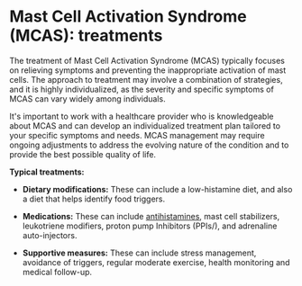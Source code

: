 # Mast Cell Activation Syndrome (MCAS): treatments

The treatment of Mast Cell Activation Syndrome (MCAS) typically focuses on relieving symptoms and preventing the inappropriate activation of mast cells. The approach to treatment may involve a combination of strategies, and it is highly individualized, as the severity and specific symptoms of MCAS can vary widely among individuals.

It's important to work with a healthcare provider who is knowledgeable about MCAS and can develop an individualized treatment plan tailored to your specific symptoms and needs. MCAS management may require ongoing adjustments to address the evolving nature of the condition and to provide the best possible quality of life.

**Typical treatments:**

* **Dietary modifications:** These can include a low-histamine diet, and also a diet that helps identify food triggers.

* **Medications:** These can include [antihistamines](../antihistamines/), mast cell stabilizers, leukotriene modifiers, proton pump Inhibitors (PPIs/), and adrenaline auto-injectors.

* **Supportive measures:** These can include stress management, avoidance of triggers, regular moderate exercise, health monitoring and medical follow-up.
